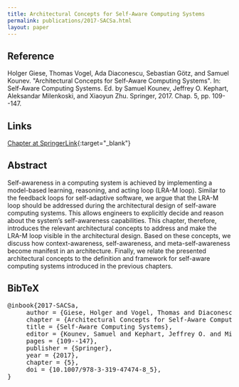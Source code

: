 ```yaml
---
title: Architectural Concepts for Self-Aware Computing Systems
permalink: publications/2017-SACSa.html
layout: paper
---
```


## Reference
Holger Giese, Thomas Vogel, Ada Diaconescu, Sebastian Götz, and Samuel Kounev. "Architectural Concepts for Self-Aware Computing Systems". In: Self-Aware Computing Systems. Ed. by Samuel Kounev, Jeffrey O. Kephart, Aleksandar Milenkoski, and Xiaoyun Zhu. Springer, 2017. Chap. 5, pp. 109--147.

## Links
[Chapter at SpringerLink](https://doi.org/10.1007/978-3-319-47474-8_5){:target="_blank"}

## Abstract
Self-awareness in a computing system is achieved by implementing a model-based learning, reasoning, and acting loop (LRA-M loop). Similar to the feedback loops for self-adaptive software, we argue that the LRA-M loop should be addressed during the architectural design of self-aware computing systems. This allows engineers to explicitly decide and reason about the system’s self-awareness capabilities. This chapter, therefore, introduces the relevant architectural concepts to address and make the LRA-M loop visible in the architectural design. Based on these concepts, we discuss how context-awareness, self-awareness, and meta-self-awareness become manifest in an architecture. Finally, we relate the presented architectural concepts to the definition and framework for self-aware computing systems introduced in the previous chapters.

## BibTeX

<div class="bibtex">
<pre>@inbook{2017-SACSa,
     author = {Giese, Holger and Vogel, Thomas and Diaconescu, Ada and Götz, Sebastian and Kounev, Samuel},
     chapter = {Architectural Concepts for Self-Aware Computing Systems},
     title = {Self-Aware Computing Systems},
     editor = {Kounev, Samuel and Kephart, Jeffrey O. and Milenkoski, Aleksandar and Zhu, Xiaoyun},
     pages = {109--147},
     publisher = {Springer},
     year = {2017},
     chapter = {5},
     doi = {10.1007/978-3-319-47474-8_5},
}</pre>
 </div>
